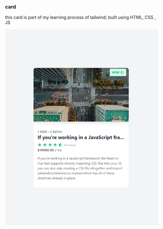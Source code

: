 ### card
this card is part of my learning process of tailwind; built using HTML, CSS , JS 

![CARD](https://github.com/AhmedIbrahim336/card/blob/master/card.png)
